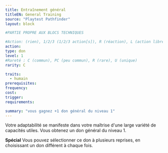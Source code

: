 ```yaml
---
title: Entraînement général
titleEN: General Training
source: "Playtest Pathfinder"
layout: block

#PARTIE PROPRE AUX BLOCS TECHNIQUES

#Action: (rien), 1/2/3 (1/2/3 action[s]), R (réaction), L (action libre)
action: 
type: don
level: 1
#Rareté : C (commun), PC (peu commun), R (rare), U (unique)
rarity: C

traits:
  - humain
prerequisites: 
frequency:
cost:
trigger:
requirements:

summary: "vous gagnez +1 don général du niveau 1"
---
```


Votre adaptabilité se manifeste dans votre maîtrise d'une large variété de capacités utiles. Vous obtenez un don général du niveau 1.

**Spécial** Vous pouvez sélectionner ce don à plusieurs reprises, en choisissant un don différent à chaque fois.